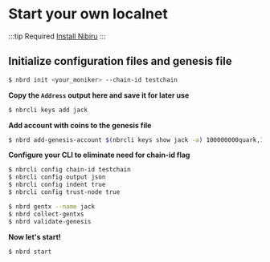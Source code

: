 # Start your own localnet

:::tip Required
[Install Nibiru](/install/install.md)
:::

## Initialize configuration files and genesis file


```sh
$ nbrd init <your_moniker> --chain-id testchain
```

**Copy the `Address` output here and save it for later use**

```sh
$ nbrcli keys add jack
```

**Add account with coins to the genesis file**

```sh
$ nbrd add-genesis-account $(nbrcli keys show jack -a) 100000000quark,100000000lepton
```

**Configure your CLI to eliminate need for chain-id flag**

```sh
$ nbrcli config chain-id testchain
$ nbrcli config output json
$ nbrcli config indent true
$ nbrcli config trust-node true
```

```sh
$ nbrd gentx --name jack
$ nbrd collect-gentxs
$ nbrd validate-genesis
```

**Now let's start!**
```sh
$ nbrd start
```
